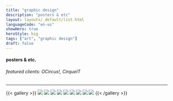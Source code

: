 ```yaml
---
title: "graphic design"
description: "posters & etc"
layout: layouts/_default/list.html
languageCode: "en-us"
showHero: true
heroStyle: big
tags: ["art", "graphic design"]
draft: false
---
```

#### posters & etc.
###### featured clients: OCircus!, CirqueIT
---

{{< gallery >}}
  <img src="gallery/Aristizabal_Poster.png" class="grid-w50 md:grid-w33 xl:grid-w25" />
  <img src="gallery/cirqueit_logo_in_action.png" class="grid-w50 md:grid-w33 xl:grid-w25" />
  <img src="gallery/CorpsElectriquePoster.png" class="grid-w50 md:grid-w33 xl:grid-w25" />
  <img src="gallery/FirstofMays.jpg" class="grid-w50 md:grid-w33 xl:grid-w25" />
  <img src="gallery/GrandmasAttic.png" class="grid-w50 md:grid-w33 xl:grid-w25" />
  <img src="gallery/OCircusInterestMeeting_Fall13.png" class="grid-w50 md:grid-w33 xl:grid-w25" />
  <img src="gallery/RADcircusposter.png" class="grid-w50 md:grid-w33 xl:grid-w25" />
  <img src="gallery/SteampunkCircus.png" class="grid-w50 md:grid-w33 xl:grid-w25" />
  <img src="gallery/UnderTheBigTop.png" class="grid-w50 md:grid-w33 xl:grid-w25" />
{{< /gallery >}}
